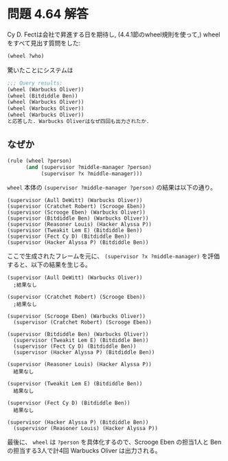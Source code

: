 # 問題 4.64 解答

Cy D. Fectは会社で昇進する日を期待し, (4.4.1節のwheel規則を使って,) wheelをすべて見出す質問をした:

```scm
(wheel ?who)
```

驚いたことにシステムは

```scm
;;; Query results:
(wheel (Warbucks Oliver))
(wheel (Bitdiddle Ben))
(wheel (Warbucks Oliver))
(wheel (Warbucks Oliver))
(wheel (Warbucks Oliver))
と応答した. Warbucks Oliverはなぜ四回も出力されたか.
```

## なぜか

```scm
(rule (wheel ?person)
      (and (supervisor ?middle-manager ?person)
           (supervisor ?x ?middle-manager)))
```

`wheel` 本体の `(supervisor ?middle-manager ?person)` の結果は以下の通り。

```
(supervisor (Aull DeWitt) (Warbucks Oliver))
(supervisor (Cratchet Robert) (Scrooge Eben))
(supervisor (Scrooge Eben) (Warbucks Oliver))
(supervisor (Bitdiddle Ben) (Warbucks Oliver))
(supervisor (Reasoner Louis) (Hacker Alyssa P))
(supervisor (Tweakit Lem E) (Bitdiddle Ben))
(supervisor (Fect Cy D) (Bitdiddle Ben))
(supervisor (Hacker Alyssa P) (Bitdiddle Ben))
```

ここで生成されたフレームを元に、 `(supervisor ?x ?middle-manager)` を評価すると、以下の結果を生じる。

```
(supervisor (Aull DeWitt) (Warbucks Oliver))
  ;結果なし

(supervisor (Cratchet Robert) (Scrooge Eben))
  ;結果なし

(supervisor (Scrooge Eben) (Warbucks Oliver))
  (supervisor (Cratchet Robert) (Scrooge Eben))

(supervisor (Bitdiddle Ben) (Warbucks Oliver))
  (supervisor (Tweakit Lem E) (Bitdiddle Ben))
  (supervisor (Fect Cy D) (Bitdiddle Ben))
  (supervisor (Hacker Alyssa P) (Bitdiddle Ben))

(supervisor (Reasoner Louis) (Hacker Alyssa P))
  結果なし

(supervisor (Tweakit Lem E) (Bitdiddle Ben))
  結果なし

(supervisor (Fect Cy D) (Bitdiddle Ben))
  結果なし

(supervisor (Hacker Alyssa P) (Bitdiddle Ben))
  (supervisor (Reasoner Louis) (Hacker Alyssa P))
```

最後に、 `wheel` は `?person` を具体化するので、Scrooge Eben の担当1人と Ben の担当する3人で計4回 Warbucks Oliver は出力される。
